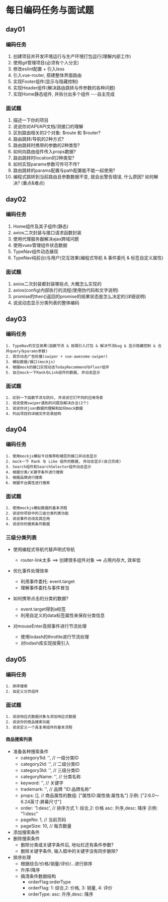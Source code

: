 # 每日编码任务与面试题

## day01

### 编码任务

1. 创建项目并开发环境运行与生产环境打包运行(理解内部工作)
2. 使用git管理项目(必须有个人分支)
3. 修改eslint配置 + 引入less
4. 引入vue-router, 搭建整体界面路由
5. 实现Footer组件(显示与隐藏控制)
6. 实现Header组件(解决路由跳转与传参数的各种问题)
7. 实现Home静态组件, 并拆分出多个组件 ---自主完成

### 面试题

1. 描述一下你的项目
2. 说说你对API/API文档/测接口的理解
3. 区别路由相关的2个对象:  $route 和 $router?
4. 路由跳转/导航的2种方式?
5. 路由跳转时携带的参数的2种类型?
6. 如何向路由组件传入props数据?
7. 路由跳转时location的2种类型?
8. 如何实现params参数可传可不传?
9. 路由跳转的params配置与path配置能不能一起使用? 
10. 编程式跳转到当前路由且参数数据不变, 就会出警告错误, 什么原因? 如何解决? (重点&难点)



## day02

### 编码任务

1. Home组件及其子组件(静态)
2. axios二次封装与接口请求函数封装
3. 使用代理服务器解决ajax跨域问题
4. 使用vuex管理组件状态数据
5. TypeNav组件动态展现
6. TypeNav纯前台(与用户)交互效果(编程式导航 & 事件委托 & 标签自定义属性)

### 面试题

1. axios二次封装都封装哪些点, 大概怎么实现的
2. axios(config)内部执行的流程(使用伪代码和文字说明)
3. promise的then()返回的promise的结果状态是怎么决定的(详细说明)
4. 说说动态显示分类列表的整体编码



## day03

### 编码任务

```
1. TypeNav的交互效果(函数节流 & 按需引入打包 & 解决节流bug & 显示隐藏控制 & 合并query与params参数)
2. 首页动态广告轮播(swiper + vue-awesome-swiper)
3. 模拟数据/接口(mockjs)
4. 根据mock的接口实现动态TodayRecommend与Floor组件
5. 自己mock一下Rank与Link组件的数据, 并动态显示
```

### 面试题

```
1. 区别一下函数节流与防抖, 并说说它们不同的应用场景
2. 说说使用swiper遇到的问题及解决办法(2个)
3. 说说你对json数据的理解和如何mock数据
4. 列出项目的详细文件目录结构
```



## day04

### 编码任务

```
1. 使用mockjs模拟今日推荐和楼层的接口并动态显示
2. mock一下 Rank 与 Like 组件的数据, 并动态显示(自己完成)
3. Search组件和SearchSelector组件动态显示
4. 根据分类/关键字条件进行搜索
5. 根据品牌进行搜索
6. 根据平台属性进行搜索
```

### 面试题

```
1. 使用mockjs模拟数据的基本流程
2. 说说你项目中的三级分类列表功能
3. 说说事件总线及其应用
4. 说说你的搜索条件数据
```



### 三级分类列表

- 使用编程式导航代替声明式导航
  - router-link太多 ==> 创建很多组件对象 ==> 占用内存大, 效率低

- 优化事件处理效率
  - 利用事件委托: event.target
  - 理解事件委托与事件冒泡

- 如何携带点击的分类的数据?
  - event.target得到a标签
  - 利用自定义的data标签属性来保存分类信息

- 对mouseEnter高频事件进行节流处理
  - 使用lodash的throttle进行节流处理
  - 对lodash库实现按需引入

## day05

### 编码任务

```
1. 排序搜索 
2. 自定义分页组件
```

### 面试题

```
1. 说说响应式数据对象与添加响应式数据
2. 说说你的商品搜索功能
3. 说说定义一个高复用组件的基本流程
```

#### 商品搜索列表

- 准备各种搜索条件
  - category1Id: '', // 一级分类ID
  - category2Id: '', // 二级分类ID
  - category3Id: '', // 三级分类ID
  - categoryName: '', // 分类名称
  - keyword: '', // 关键字
  - trademark: '', // 品牌  "ID:品牌名称"
  - props: [], // 商品属性的数组: ["属性ID:属性值:属性名"] 示例: ["2:6.0～6.24英寸:屏幕尺寸"]
  - order: '1:desc', // 排序方式  1: 综合,2: 价格 asc: 升序,desc: 降序  示例: "1:desc"
  - pageNo: 1, // 当前页码
  - pageSize: 10, // 每页数量
- 添加搜索条件
- 删除搜索条件
  - 删除分类或关键字条件后, 地址栏还有条件参数?
  - 删除关键字条件, 输入框中的关键字没有同步删除?
- 排序处理
  - 根据综合/价格/销量/评价/...进行排序
  - 升序/降序
  - 搞清条件数据结构
    - orderFlag:orderType
    - orderFlag: 1: 综合,2: 价格, 3: 销量, 4: 评价
    - orderType:  asc: 升序,desc: 降序